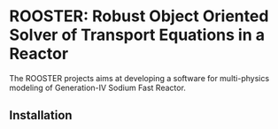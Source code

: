 # ROOSTER: Robust Object Oriented Solver of Transport Equations in a Reactor

The ROOSTER projects aims at developing a software for multi-physics modeling of Generation-IV Sodium Fast Reactor.

## Installation
